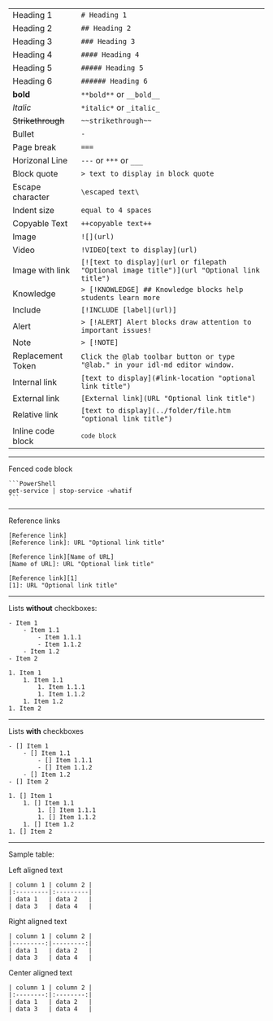 |                   |                                          |
| -----------------| ---------------------------------------- |
| Heading 1         | `# Heading 1`                            |
| Heading 2         | `## Heading 2`                           |
| Heading 3         | `### Heading 3`                          |
| Heading 4         | `#### Heading 4`                         |
| Heading 5         | `##### Heading 5`                        |
| Heading 6         | `###### Heading 6`                       |
| **bold**          | `**bold**` or `__bold__`                 |
| *Italic*          | `*italic*` or `_italic_`                 |
| ~~Strikethrough~~ | `~~strikethrough~~`                      |
| Bullet            | `-`                                      |
| Page break        | `===`                                    |
| Horizonal Line    | `---` or `***` or `___`                  |
| Block quote       | `> text to display in block quote`       |
| Escape character  | `\escaped text\`                         |
| Indent size       | `equal to 4 spaces`                      |
| Copyable Text     | `++copyable text++`                      |
| Image             | `![](url)`                               |
| Video             | `!VIDEO[text to display](url)`           |
| Image with link   | `[![text to display](url or filepath "Optional image title")](url "Optional link title")` |
| Knowledge         | `> [!KNOWLEDGE] ## Knowledge blocks help students learn more` |
| Include           | `[!INCLUDE [label](url)]  `                              |
| Alert             | `> [!ALERT] Alert blocks draw attention to important issues!` |
| Note              | `> [!NOTE]`                              |
| Replacement Token | `Click the @lab toolbar button or type "@lab." in your idl-md editor window.` |
| Internal link     | `[text to display](#link-location "optional link title")` |
| External link     | `[External link](URL "Optional link title")` |
| Relative link     | `[text to display](../folder/file.htm "optional link title")` |
| Inline code block | <code>`code block`</code>                |

---
Fenced code block
~~~Fenced_code_block
​```PowerShell
get-service | stop-service -whatif
​```
~~~
---
Reference links
```Text_lookup
[Reference link]
[Reference link]: URL "Optional link title"
```
```Label_lookup
[Reference link][Name of URL]
[Name of URL]: URL "Optional link title"
```
```Footnote_style
[Reference link][1]
[1]: URL "Optional link title"
```
---
Lists **without** checkboxes:       
```Unordered_List
- Item 1
    - Item 1.1
        - Item 1.1.1
        - Item 1.1.2
    - Item 1.2
- Item 2
```
```Ordered_List
1. Item 1
    1. Item 1.1
        1. Item 1.1.1
        1. Item 1.1.2
    1. Item 1.2
1. Item 2
```
---

Lists **with** checkboxes

```Unordered_List
- [] Item 1
    - [] Item 1.1
        - [] Item 1.1.1
        - [] Item 1.1.2
    - [] Item 1.2
- [] Item 2
```

```Ordered_List
1. [] Item 1
    1. [] Item 1.1
        1. [] Item 1.1.1
        1. [] Item 1.1.2
    1. [] Item 1.2
1. [] Item 2
```

---
Sample table:

Left aligned text
```
| column 1 | column 2 |
|:---------|:---------|
| data 1   | data 2   |
| data 3   | data 4   |
```

Right aligned text
```
| column 1 | column 2 |
|---------:|---------:|
| data 1   | data 2   |
| data 3   | data 4   |
```

Center aligned text
```
| column 1 | column 2 |
|:--------:|:--------:|
| data 1   | data 2   |
| data 3   | data 4   |
```
